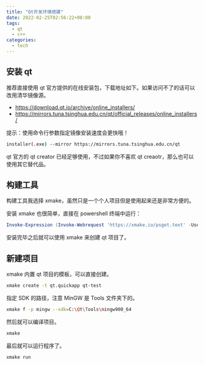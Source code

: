 ```yaml
---
title: "Qt开发环境搭建"
date: 2022-02-25T02:56:22+08:00
tags:
  - qt
  - c++
categories:
  - tech
---
```


## 安装 qt

推荐直接使用 qt 官方提供的在线安装包，下载地址如下。如果访问不了的话可以改用清华镜像源。

- <https://download.qt.io/archive/online_installers/>
- <https://mirrors.tuna.tsinghua.edu.cn/qt/official_releases/online_installers/>

提示：使用命令行参数指定镜像安装速度会更快哦！

```sh
installer(.exe) --mirror https://mirrors.tuna.tsinghua.edu.cn/qt
```

qt 官方的 qt creator 已经足够使用，不过如果你不喜欢 qt creaotr，那么也可以使用其它替代品。

## 构建工具

构建工具我选择 xmake，虽然只是一个个人项目但是使用起来还是非常方便的。

安装 xmake 也很简单，直接在 powershell 终端中运行：

```powershell
Invoke-Expression (Invoke-Webrequest 'https://xmake.io/psget.text' -UseBasicParsing).Content
```

安装完毕之后就可以使用 xmake 来创建 qt 项目了。

## 新建项目

xmake 内置 qt 项目的模板，可以直接创建。

```sh
xmake create -t qt.quickapp qt-test
```

指定 SDK 的路径，注意 MinGW 是 Tools 文件夹下的。

```sh
xmake f -p mingw --sdk=C:\Qt\Tools\mingw900_64
```

然后就可以编译项目。

```sh
xmake
```

最后就可以运行程序了。

```sh
xmake run
```
